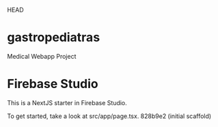 HEAD
# gastropediatras
Medical Webapp Project
# Firebase Studio

This is a NextJS starter in Firebase Studio.

To get started, take a look at src/app/page.tsx.
828b9e2 (initial scaffold)

